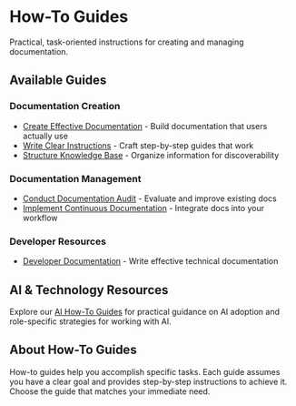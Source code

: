 # How-To Guides

Practical, task-oriented instructions for creating and managing documentation.

## Available Guides

### Documentation Creation

- [Create Effective Documentation](create-effective-documentation.md) - Build documentation that users actually use
- [Write Clear Instructions](write-clear-instructions.md) - Craft step-by-step guides that work
- [Structure Knowledge Base](structure-knowledge-base.md) - Organize information for discoverability

### Documentation Management

- [Conduct Documentation Audit](conduct-documentation-audit.md) - Evaluate and improve existing docs
- [Implement Continuous Documentation](implement-continuous-documentation.md) - Integrate docs into your workflow

### Developer Resources

- [Developer Documentation](developer-documentation-guide.md) - Write effective technical documentation

## AI & Technology Resources

Explore our [AI How-To Guides](../ai/how-to/index.md) for practical guidance on AI adoption and role-specific strategies for working with AI.

## About How-To Guides

How-to guides help you accomplish specific tasks. Each guide assumes you have a clear goal and provides step-by-step instructions to achieve it. Choose the guide that matches your immediate need.
